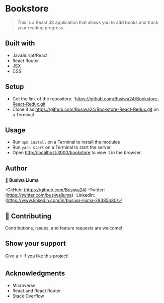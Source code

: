 # Bookstore

> This is a React JS application that allows you to add books and track your reading progress.


## Built with

- JavaScript/React
- React Router
- JSX
- CSS

## Setup

- Get the link of the repository: `https://github.com/Busiwa24/Bookstore-React-Redux.git
- Clone it as https://github.com/Busiwa24/Bookstore-React-Redux.git on a Terminal

## Usage

- Run `npm install` on a Terminal to install the modules
- Run `yarn start` on a Terminal to start the server 
- Open [http://localhost:3000/bookstore](http://localhost:3000/bookstore) to view it in the browser.

## Author

👤 **Busiwa Liuma**

-GitHub: (https://github.com/Busiwa24) 
-Twitter: (https://twitter.com/busiwaliuma) 
-LinkedIn: (https://www.linkedin.com/in/busiwa-liuma-28385b80/>)

## 🤝 Contributing

Contributions, issues, and feature requests are welcome!

## Show your support

Give a ⭐️ if you like this project!

## Acknowledgments

- Microverse
- React and React Router 
- Stack Overflow